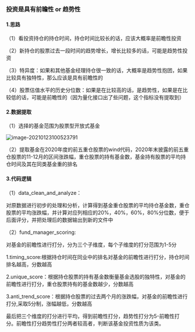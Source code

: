 ### 投资是具有前瞻性 or 趋势性

#### 1.思路

（1）看投资持仓的持仓时间，持仓时间比较长的话，应该大概率是前瞻性投资

（2）新持仓的股票过去一段时间的趋势增长，增长比较多的话，可能是趋势性投资

（3）特异度：如果和其他基金经理持仓很一致的话，大概率是趋势性抱团，如果比较具有独特性，那么应该是具有前瞻性的

（4）股票估值水平的历史分位数：如果是在比较高的话，是趋势性，如果是在比较低的话，可能是前瞻性的（因为量化接口出了些问题，这个指标没有提取到）

#### 2.数据提取

（1）选择的基金范围为股票型开放式基金

![image-20210123100523791](https://i.loli.net/2021/01/23/SKAgcJhdkraYmNX.png)

（2）提取基金在2020年度的前五重仓股票的wind代码，2020年末披露的前五重仓股票的11-12月的区间涨跌幅，重仓股票的持有基金数，基金持有股票的平均持仓时间及其在同类基金重的排名

#### 3.代码逻辑

（1）data_clean_and_analyze：

对原数据进行初步的处理和分析，计算得到基金重仓股票的平均持仓基金数，重仓股票的平均涨跌幅，并计算对应列相应的20%，40%，60%，80%分位数，便于后面评分，并把处理后的数据输出到新的文件中

（2）fund_manager_scoring:

对基金的前瞻性进行打分，分为三个子维度，每个子维度的打分范围为1-5分

1.timing_score:根据持仓时间在同业中的排名对基金的前瞻性进行打分，持仓时间排名越高，分数越高

2.unique_score：根据持仓股票的持有基金数衡量基金选股的独特性，对基金的前瞻性进行打分，重仓股票持有的基金数越少，分数越高

3.anti_trend_score：根据持仓股票的过去两个月的涨跌幅，对基金的前瞻性进行打分,采取5分制，涨幅越低，分数越高

最后把三个维度的打分进行平均，得到前瞻性打分，趋势性打分为5-前瞻性打分。前瞻性打分趋势性打分两者较高者，判断该基金投资性质为该类。

